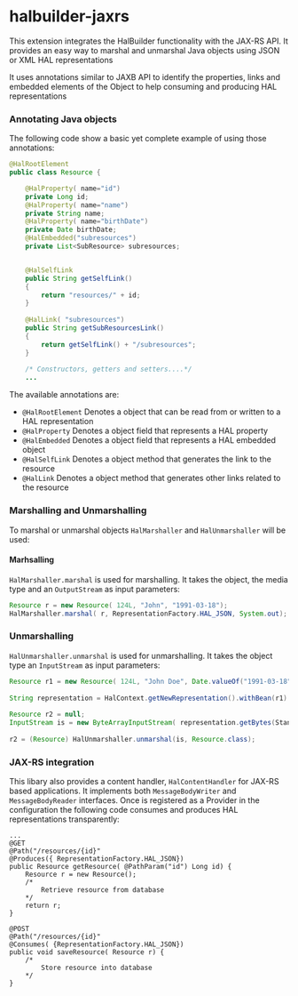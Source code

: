 halbuilder-jaxrs
================

This extension integrates the HalBuilder functionality with the JAX-RS API. It provides an easy way to marshal and unmarshal Java objects using JSON or XML HAL representations

It uses annotations similar to JAXB API to identify the properties, links and embedded elements of the Object to help consuming and producing HAL representations

### Annotating Java objects
The following code show a basic yet complete example of using those annotations:
```java
@HalRootElement
public class Resource {

    @HalProperty( name="id")
    private Long id;
    @HalProperty( name="name")
    private String name;
    @HalProperty( name="birthDate")
    private Date birthDate;
    @HalEmbedded("subresources")
    private List<SubResource> subresources;


    @HalSelfLink
    public String getSelfLink()
    {
        return "resources/" + id;
    }
    
    @HalLink( "subresources")
    public String getSubResourcesLink()
    {
        return getSelfLink() + "/subresources";
    }
    
    /* Constructors, getters and setters....*/
    ...
```    
The available annotations are:

* ```@HalRootElement```  Denotes a object that can be read from or written to a HAL representation
* ```@HalProperty```  Denotes a object field that represents a HAL property
* ```@HalEmbedded```  Denotes a object field that represents a HAL embedded object
* ```@HalSelfLink```  Denotes a object method that generates the link to the resource
* ```@HalLink```  Denotes a object method that generates other links related to the resource

### Marshalling and Unmarshalling
To marshal or unmarshal objects ```HalMarshaller``` and ```HalUnmarshaller``` will be used:

#### Marhsalling
```HalMarshaller.marshal```  is used for marshalling. It takes the object, the media type and an ``` OutputStream ```  as input parameters:
```java
Resource r = new Resource( 124L, "John", "1991-03-18");
HalMarshaller.marshal( r, RepresentationFactory.HAL_JSON, System.out);
``` 
### Unmarshalling
```HalUnmarshaller.unmarshal```  is used for unmarshalling. It takes the object type an ``` InputStream ```  as input parameters:

```java
Resource r1 = new Resource( 124L, "John Doe", Date.valueOf("1991-03-18"));
        
String representation = HalContext.getNewRepresentation().withBean(r1).toString( RepresentationFactory.HAL_JSON);
                
Resource r2 = null;
InputStream is = new ByteArrayInputStream( representation.getBytes(StandardCharsets.UTF_8));
      
r2 = (Resource) HalUnmarshaller.unmarshal(is, Resource.class);
``` 

### JAX-RS integration
This libary also provides a content handler, ``` HalContentHandler ``` for JAX-RS based applications. It implements both ```MessageBodyWriter``` and ````MessageBodyReader```` interfaces. Once is registered as a Provider in the configuration the following code consumes and produces HAL representations transparently:

```
...
@GET
@Path("/resources/{id}"
@Produces({ RepresentationFactory.HAL_JSON})
public Resource getResource( @PathParam("id") Long id) {
    Resource r = new Resource();
    /* 
        Retrieve resource from database
    */
    return r;
}

@POST
@Path("/resources/{id}"
@Consumes( {RepresentationFactory.HAL_JSON})
public void saveResource( Resource r) {
    /*
        Store resource into database
    */
}
```

```
